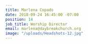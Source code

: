 ```yaml
---
title: Marlena Copado
date: 2018-09-24 16:45:00 -07:00
position: 14
job_title: Worship Director
email: marlena@daybreakchurch.org
image: "/uploads/Headshots-12.jpg"
---
```


